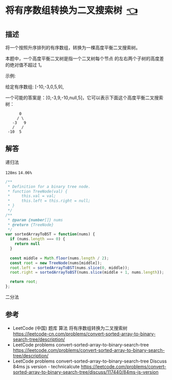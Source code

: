 # <a id="convertSortedArrayToBinarySearchTree"></a>将有序数组转换为二叉搜索树&nbsp;&nbsp;[:point_left:][readme.problemSet.algorithm.convertSortedArrayToBinarySearchTree] #

## 描述 ##

将一个按照升序排列的有序数组，转换为一棵高度平衡二叉搜索树。

本题中，一个高度平衡二叉树是指一个二叉树每个节点 的左右两个子树的高度差的绝对值不超过 1。

示例:

给定有序数组: [-10,-3,0,5,9],

一个可能的答案是：[0,-3,9,-10,null,5]，它可以表示下面这个高度平衡二叉搜索树：

```
      0
     / \
   -3   9
   /   /
 -10  5
```

## 解答 ##

递归法

`128ms` `14.06%`

```javascript
/**
 * Definition for a binary tree node.
 * function TreeNode(val) {
 *     this.val = val;
 *     this.left = this.right = null;
 * }
 */
/**
 * @param {number[]} nums
 * @return {TreeNode}
 */
var sortedArrayToBST = function(nums) {
  if (nums.length === 0) {
    return null
  }
  
  const middle = Math.floor(nums.length / 2);
  const root = new TreeNode(nums[middle]);
  root.left = sortedArrayToBST(nums.slice(0, middle));
  root.right = sortedArrayToBST(nums.slice(middle + 1, nums.length));

  return root;
};
```

二分法

## 参考 ##

* LeetCode (中国) 题库 算法 将有序数组转换为二叉搜索树  
  <https://leetcode-cn.com/problems/convert-sorted-array-to-binary-search-tree/description/>
* LeetCode problems convert-sorted-array-to-binary-search-tree  
  <https://leetcode.com/problems/convert-sorted-array-to-binary-search-tree/description/>
* LeetCode problems convert-sorted-array-to-binary-search-tree Discuss 84ms js version - technicalcute
  <https://leetcode.com/problems/convert-sorted-array-to-binary-search-tree/discuss/117440/84ms-js-version>

<!-- 链接 开始 -->
[readme.problemSet.algorithm.convertSortedArrayToBinarySearchTree]: ../../README.md#problemSet.algorithm.convertSortedArrayToBinarySearchTree "README"
<!-- 链接 结束 -->